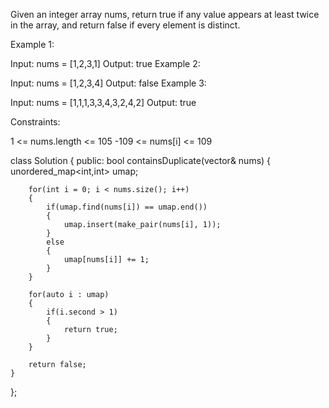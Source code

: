 Given an integer array nums, return true if any value appears at least twice in the array, and return false if every element is distinct.

 

Example 1:

Input: nums = [1,2,3,1]
Output: true
Example 2:

Input: nums = [1,2,3,4]
Output: false
Example 3:

Input: nums = [1,1,1,3,3,4,3,2,4,2]
Output: true
 

Constraints:

1 <= nums.length <= 105
-109 <= nums[i] <= 109


class Solution {
public:
    bool containsDuplicate(vector<int>& nums) {
        unordered_map<int,int> umap;
        
        for(int i = 0; i < nums.size(); i++)
        {
            if(umap.find(nums[i]) == umap.end())
            {
                umap.insert(make_pair(nums[i], 1));
            }
            else
            {
                umap[nums[i]] += 1;
            }
        }
        
        for(auto i : umap)
        {
            if(i.second > 1)
            {
                return true;
            }
        }
        
        return false;
    }
};